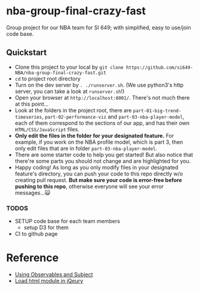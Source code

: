 # nba-group-final-crazy-fast
Group project for our NBA team for SI 649; with simplified, easy to use/join code base.

## Quickstart

- Clone this project to your local by `git clone https://github.com/si649-NBA/nba-group-final-crazy-fast.git`
- `cd` to project root directory
- Turn on the dev server by `. ./runserver.sh`. (We use python3's http server, you can take a look at `runserver.sh`!)
- Open your browser at `http://localhost:8001/`. There's not much there at this point...
- Look at the folders in the project root, there are `part-01-big-trend-timeseries`, `part-02-performance-viz` and `part-03-nba-player-model`, each of them correspond to the sections of our app, and has their own `HTML/CSS/JavaScript` files. 
- **Only edit the files in the folder for your designated feature.** For example, if you work on the NBA profile model, which is part 3, then only edit files that are in folder `part-03-nba-player-model`.
- There are some starter code to help you get started! But also notice that there're some parts you should not change and are highlighted for you.
- Happy coding! As long as you only modify files in your designated feature's directory, you can push your code to this repo directly w/o creating pull request. **But make sure your code is error-free before pushing to this repo**, otherwise everyone will see your error messages...🙀

### TODOS

- SETUP code base for each team members
  - setup D3 for them
- CI to github page

# Reference

- [Using Observables and Subject](https://stackoverflow.com/questions/36814995/rxjs-multiple-subscriptions-to-observable)
- [Load html module in jQeury](http://api.jquery.com/load/)
